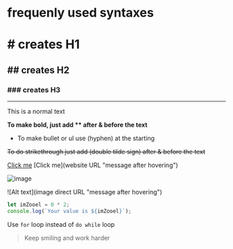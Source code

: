 # frequenly used syntaxes
# # creates H1
## ## creates H2
### ### creates H3

***

This is a normal text

**To make bold, just add ** after & before the text**

- To make bullet or ul use (hyphen) at the starting

~~To do strikethrough just add (double tilde sign) after & before the text~~

[Click me](https://website.URL "message after hovering") [Click me](website URL "message after hovering")

![image](https://learncodeonline.in/mascot.png "message after hovering") 

![Alt text](image direct URL "message after hovering")


```Javascript
let imZooel = 0 * 2;
console.log(`Your value is ${imZooel}`);

```

Use `for` loop instead of `do while` loop

>Keep smiling and work harder
